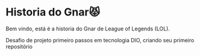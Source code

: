 #  Historia do Gnar:pouting_cat:

Bem vindo, está é a historia do Gnar de League of Legends (LOL).

Desafio de projeto primeiro passos em tecnologia DIO, criando seu primeiro repositório



